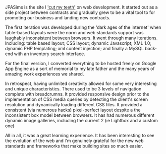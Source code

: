 JPASims is the site I <a href="http://www.urbandictionary.com/define.php?term=cut+my+teeth">'cut my teeth'</a> on web development. It started out as a side project between contracts and gradually grew to be a vital tool to for promoting our business and landing new contracts.

The first iteration was developed during the 'dark ages of the internet' when table-based layouts were the norm and web standards support was laughably inconsistent between browsers. It went through many iterations. Including: table based layout; CSS layout; dynamic Javascript; XML 1.0; dynamic PHP templating; xml content injection; and finally a MySQL back-end with an inventory search interface.

For the final version, I converted everything to be hosted freely on Google App Engine as a sort of memorial to my late father and the many years of amazing work experiences we shared.

In retrospect, having unlimited creativity allowed for some very interesting and unique characteristics. There used to be 3 levels of navigation complete with breadcrumns. It provided responsive design prior to the implementation of CSS media queries by detecting the client's screen resolution and dynamically loading different CSS files. It provided a consistent (via numerous hacks) pixel-perfect layout despite a the inconsistent box model between browsers. It has had numerous different dynamic image galleries, including the current 2 (ie Lightbox and a custom one)

All in all, it was a great learning experience. It has been interesting to see the evolution of the web and I'm genuinely grateful for the new web standards and frameworks that make building sites so much easier.